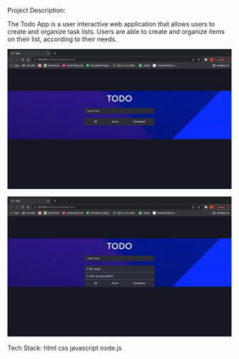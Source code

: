 Project Description:

The Todo App is a user interactive web application that allows users to create and organize task lists. 
Users are able to create and organize items on their list, according to their needs.

![Todo Web App](./images/TodoHome.png)


![Todo Web App](./images/TodoList.png)



Tech Stack:
html
css
javascript
node.js


